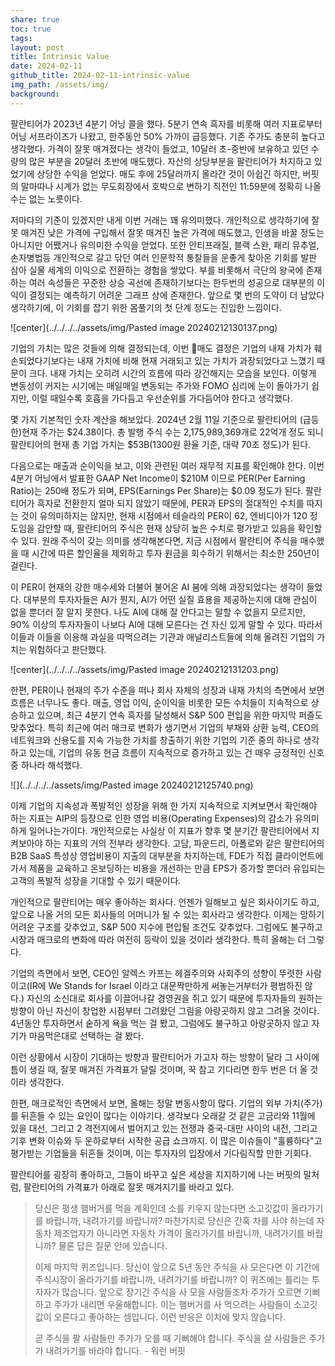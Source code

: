```yaml
---
share: true
toc: true
tags: 
layout: post
title: Intrinsic Value
date: 2024-02-11
github_title: 2024-02-11-intrinsic-value
img_path: /assets/img/
background:
---
```


팔란티어가 2023년 4분기 어닝 콜을 했다. 5분기 연속 흑자를 비롯해 여러 지표로부터 어닝 서프라이즈가 나왔고, 한주동안 50% 가까이 급등했다. 기존 주가도 충분히 높다고 생각했다. 가격이 잘못 매겨졌다는 생각이 들었고, 10달러 초-중반에 보유하고 있던 수량의 많은 부분을 20달러 초반에 매도했다. 자산의 상당부분을 팔란티어가 차지하고 있었기에 상당한 수익을 얻었다. 매도 후에 25달러까지 올라간 것이 아쉽긴 하지만, 버핏의 말마따나 시계가 없는 무도회장에서 호박으로 변하기 직전인 11:59분에 정확히 나올 수는 없는 노릇이다.

저마다의 기준이 있겠지만 내게 이번 거래는 꽤 유의미했다. 개인적으로 생각하기에 잘못 매겨진 낮은 가격에 구입해서 잘못 매겨진 높은 가격에 매도했고, 인생을 바꿀 정도는 아니지만 어쨌거나 유의미한 수익을 얻었다. 또한 안티프래질, 블랙 스완, 패리 뮤추얼, 손자병법등 개인적으로 갈고 닦던 여러 인문학적 통찰들을 운좋게 찾아온 기회를 발판 삼아 실물 세계의 이익으로 전환하는 경험을 쌓았다. 부를 비롯해서 극단의 왕국에 존재하는 여러 속성들은 꾸준한 상승 곡선에 존재하기보다는 한두번의 성공으로 대부분의 이익이 결정되는 예측하기 어려운 그래프 상에 존재한다. 앞으로 몇 번의 도약이 더 남았다 생각하기에, 이 기회를 잡기 위한 몸풀기의 첫 단계 정도는 진입한 느낌이다.

![center](../../../../assets/img/Pasted image 20240212130137.png)

기업의 가치는 많은 것들에 의해 결정되는데, 이번 매도 결정은 기업의 내재 가치가 훼손되었다기보다는 내재 가치에 비해 현재 거래되고 있는 가치가 과장되었다고 느꼈기 때문이 크다. 내재 가치는 오히려 시간의 흐름에 따라 강건해지는 모습을 보인다. 이렇게 변동성이 커지는 시기에는 매일매일 변동되는 주가와 FOMO 심리에 눈이 돌아가기 쉽지만, 이럴 때일수록 호흡을 가다듬고 우선순위를 가다듬어야 한다고 생각했다.

몇 가지 기본적인 숫자 계산을 해보았다.
2024년 2월 11일 기준으로 팔란티어의 (급등한)현재 주가는 $24.38이다. 총 발행 주식 수는 2,175,989,369개로 22억개 정도 되니 팔란티어의 현재 총 기업 가치는 $53B(1300원 환율 기준, 대략 70조 정도)가 된다.

다음으로는 매출과 순이익을 보고, 이와 관련된 여러 재무적 지표를 확인해야 한다. 이번 4분기 어닝에서 발표한 GAAP Net Income이 $210M 이므로 PER(Per Earning Ratio)는 250배 정도가 되며, EPS(Earnings Per Share)는 $0.09 정도가 된다. 팔란티어가 흑자로 전환한지 얼마 되지 않았기 때문에, PER과 EPS의 절대적인 수치를 따지는 것이 유의미하지는 않지만, 현재 시점에서 테슬라의 PER이 62, 엔비디아가 120 정도임을 감안할 때, 팔란티어의 주식은 현재 상당히 높은 수치로 평가받고 있음을 확인할 수 있다. 원래 주식이 갖는 의미를 생각해본다면, 지금 시점에서 팔란티어 주식을 매수했을 때 시간에 따른 할인율을 제외하고 투자 원금을 회수하기 위해서는 최소한 250년이 걸린다.

이 PER이 현재의 강한 매수세와 더불어 불어온 AI 붐에 의해 과장되었다는 생각이 들었다. 대부분의 투자자들은 AI가 뭔지, AI가 어떤 실질 효용을 제공하는지에 대해 관심이 없을 뿐더러 잘 알지 못한다. 나도 AI에 대해 잘 안다고는 말할 수 없을지 모르지만, 90% 이상의 투자자들이 나보다 AI에 대해 모른다는 건 자신 있게 말할 수 있다. 따라서 이들과 이들을 이용해 과실을 따먹으려는 기관과 애널리스트들에 의해 올려진 기업의 가치는 위험하다고 판단했다. 

![center](../../../../assets/img/Pasted image 20240212131203.png)

한편, PER이나 현재의 주가 수준을 떠나 회사 자체의 성장과 내재 가치의 측면에서 보면 흐름은 너무나도 좋다. 매출, 영업 이익, 순이익을 비롯한 모든 수치들이 지속적으로 상승하고 있으며, 최근 4분기 연속 흑자를 달성해서 S&P 500 편입을 위한 마지막 퍼즐도 맞추었다. 특히 최근에 여러 매크로 변화가 생기면서 기업의 부채와 상환 능력, CEO의 네트워크와 신용도를 지속 가능한 가치를 창출하기 위한 기업의 기준 중의 하나로 생각하고 있는데, 기업의 유동 현금 흐름이 지속적으로 증가하고 있는 건 매우 긍정적인 신호 중 하나라 해석했다.

![](../../../../assets/img/Pasted image 20240212125740.png)

이제 기업의 지속성과 폭발적인 성장을 위해 한 가지 지속적으로 지켜보면서 확인해야 하는 지표는 AIP의 등장으로 인한 영업 비용(Operating Expenses)의 감소가 유의미하게 일어나는가이다. 개인적으로는 사실상 이 지표가 향후 몇 분기간 팔란티어에서 지켜보아야 하는 지표의 거의 전부라 생각한다. 고담, 파운드리, 아폴로와 같은 팔란티어의 B2B SaaS 특성상 영업비용이 지출의 대부분을 차지하는데, FDE가 직접 클라이언트에 가서 제품을 교육하고 온보딩하는 비용을 개선하는 만큼 EPS가 증가할 뿐더러 유입되는 고객의 폭발적 성장을 기대할 수 있기 때문이다.

개인적으로 팔란티어는 매우 좋아하는 회사다. 언젠가 일해보고 싶은 회사이기도 하고, 앞으로 나올 거의 모든 회사들의 어머니가 될 수 있는 회사라고 생각한다. 이제는 망하기 어려운 구조를 갖추었고, S&P 500 지수에 편입될 조건도 갖추었다. 그럼에도 불구하고 시장과 매크로의 변화에 따라 여전히 등락이 있을 것이라 생각한다. 특히 올해는 더 그렇다. 

기업의 측면에서 보면, CEO인 알렉스 카프는 헤겔주의와 사회주의 성향이 뚜렷한 사람이고(IR에 We Stands for Israel 이라고 대문짝만하게 써놓는거부터가 평범하진 않다.) 자신의 소신대로 회사를 이끌어나갈 경영권을 쥐고 있기 때문에 투자자들의 원하는 방향이 아닌 자신이 창업한 시점부터 그려왔던 그림을 아랑곳하지 않고 그려올 것이다. 4년동안 투자하면서 숱하게 욕을 먹는 걸 봤고, 그럼에도 불구하고 아랑곳하지 않고 자기가 마음먹은대로 선택하는 걸 봤다.

이런 상황에서 시장이 기대하는 방향과 팔란티어가 가고자 하는 방향이 달라 그 사이에 틈이 생길 때, 잘못 매겨진 가격표가 달릴 것이며, 꾹 참고 기다리면 한두 번은 더 올 것이라 생각한다.

한편, 매크로적인 측면에서 보면, 올해는 정말 변동사항이 많다. 기업의 외부 가치(주가)를 뒤흔들 수 있는 요인이 많다는 이야기다. 생각보다 오래갈 것 같은 고금리와 11월에 있을 대선, 그리고 2 격전지에서 벌어지고 있는 전쟁과 중국-대만 사이의 내전, 그리고 기후 변화 이슈와 두 운하로부터 시작한 공급 쇼크까지. 이 많은 이슈들이 "훌륭하다"고 평가받는 기업들을 뒤흔들 것이며, 이는 투자자의 입장에서 기다림직할 만한 기회다.

팔란티어를 굉장히 좋아하고, 그들이 바꾸고 싶은 세상을 지지하기에 나는 버핏의 말처럼, 팔란티어의 가격표가 아래로 잘못 매겨지기를 바라고 있다.

> 당신은 평생 햄버거를 먹을 계획인데 소를 키우지 않는다면 소고깃값이 올라가기를 바랍니까, 내려가기를 바랍니까? 마찬가지로 당신은 간혹 차를 사야 하는데 자동차 제조업자가 아니라면 자동차 가격이 올라가기를 바랍니까, 내려가기를 바랍니까? 물론 답은 질문 안에 있습니다. 
> 
> 이제 마지막 퀴즈입니다. 당신이 앞으로 5년 동안 주식을 사 모은다면 이 기간에 주식시장이 올라가기를 바랍니까, 내려가기를 바랍니까? 이 퀴즈에는 틀리는 투자자가 많습니다. 앞으로 장기간 주식을 사 모을 사람들조차 주가가 오르면 기뻐하고 주가가 내리면 우울해합니다. 이는 햄버거를 사 먹으려는 사람들이 소고깃값이 오른다고 좋아하는 셈입니다. 이런 반응은 이치에 맞지 않습니다. 
> 
> 곧 주식을 팔 사람들만 주가가 오를 때 기뻐해야 합니다. 주식을 살 사람들은 주가가 내려가기를 바라야 합니다. - 워런 버핏

